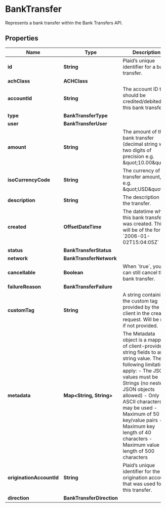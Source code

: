 

# BankTransfer

Represents a bank transfer within the Bank Transfers API.

## Properties

| Name | Type | Description | Notes |
|------------ | ------------- | ------------- | -------------|
|**id** | **String** | Plaid’s unique identifier for a bank transfer. |  |
|**achClass** | **ACHClass** |  |  |
|**accountId** | **String** | The account ID that should be credited/debited for this bank transfer. |  |
|**type** | **BankTransferType** |  |  |
|**user** | **BankTransferUser** |  |  |
|**amount** | **String** | The amount of the bank transfer (decimal string with two digits of precision e.g. \&quot;10.00\&quot;). |  |
|**isoCurrencyCode** | **String** | The currency of the transfer amount, e.g. \&quot;USD\&quot; |  |
|**description** | **String** | The description of the transfer. |  |
|**created** | **OffsetDateTime** | The datetime when this bank transfer was created. This will be of the form &#x60;2006-01-02T15:04:05Z&#x60; |  |
|**status** | **BankTransferStatus** |  |  |
|**network** | **BankTransferNetwork** |  |  |
|**cancellable** | **Boolean** | When &#x60;true&#x60;, you can still cancel this bank transfer. |  |
|**failureReason** | **BankTransferFailure** |  |  |
|**customTag** | **String** | A string containing the custom tag provided by the client in the create request. Will be null if not provided. |  |
|**metadata** | **Map&lt;String, String&gt;** | The Metadata object is a mapping of client-provided string fields to any string value. The following limitations apply: - The JSON values must be Strings (no nested JSON objects allowed) - Only ASCII characters may be used - Maximum of 50 key/value pairs - Maximum key length of 40 characters - Maximum value length of 500 characters  |  |
|**originationAccountId** | **String** | Plaid’s unique identifier for the origination account that was used for this transfer. |  |
|**direction** | **BankTransferDirection** |  |  |



